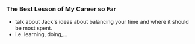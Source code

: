 ### The Best Lesson of My Career so Far

- talk about Jack's ideas about balancing your time and where it should be most spent.
- i.e. learning, doing,...
